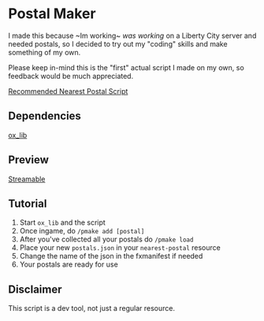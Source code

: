 # Postal Maker
I made this because ~Im working~ *was working* on a Liberty City server and needed postals, so I decided to try out my "coding" skills and make something of my own. 

Please keep in-mind this is the "first" actual script I made on my own, so feedback would be much appreciated. 

[Recommended Nearest Postal Script](https://github.com/DevBlocky/nearest-postal/releases)

## Dependencies

[ox_lib](https://github.com/overextended/ox_lib/releases/tag/v3.3.0)

## Preview

[Streamable](https://streamable.com/yqwiok)

## Tutorial
1. Start ``ox_lib`` and the script
2. Once ingame, do ``/pmake add [postal]``
3. After you've collected all your postals do ``/pmake load``
4. Place your new ``postals.json`` in your ``nearest-postal`` resource
5. Change the name of the json in the fxmanifest if needed
6. Your postals are ready for use

## Disclaimer

This script is a dev tool, not just a regular resource.
